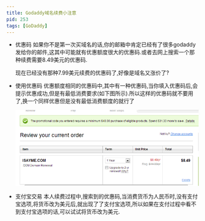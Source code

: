 ```yaml
---
title: Godaddy域名续费小注意
pid: 253
tags: [GoDaddy]
---
```

- 优惠码
    如果你不是第一次买域名的话,你的邮箱中肯定已经有了很多godaddy发给你的邮件,这其中可能就有优惠额度很大的优惠码.或者去网上搜索一个那种续费需要8.49美元的优惠码.

    现在已经没有那种7.99美元续费的优惠码了,好像是域名又涨价了?

- 使用优惠码
    优惠额度相同的优惠码中,其中有一种优惠码,当你填入优惠码后,会提示优惠成功,但是有最低消费要求(如下图所示).所以这样的优惠码就不要用了,换一个同样优惠但是没有最低消费额度的就行了

    ![](/uploads/2013/03/03_01.png)

- 支付宝交易
    本人续费过程中,搜索到的优惠码,当消费货币为人民币时,没有支付宝选项,将货币改为美元后,就出现了了支付宝选项,所以如果在支付过程中看不到支付宝选项的话,可以试试将货币改为美元.
